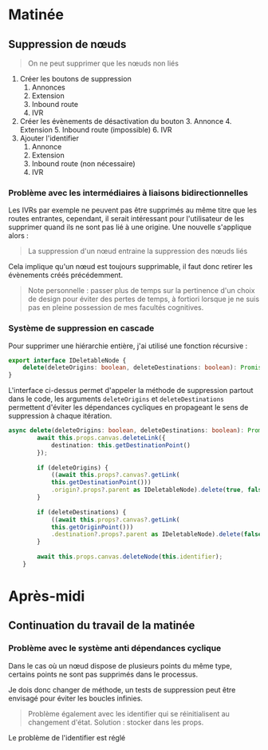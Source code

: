 # Matinée

## Suppression de nœuds

> On ne peut supprimer que les nœuds non liés

1. Créer les boutons de suppression
	1. Annonces
	2. Extension
	3. Inbound route
	4. IVR
2. Créer les évènements de désactivation du bouton
	3. Annonce
	4. Extension
	5. Inbound route (impossible)
	6. IVR
3. Ajouter l'identifier
	1. Annonce
	2. Extension
	3. Inbound route (non nécessaire)
	4. IVR

### Problème avec les intermédiaires à liaisons bidirectionnelles

Les IVRs par exemple ne peuvent pas être supprimés au même titre que les routes entrantes, cependant, il serait intéressant pour l'utilisateur de les supprimer quand ils ne sont pas lié à une origine. Une nouvelle s'applique alors :

> La suppression d'un nœud entraine la suppression des nœuds liés

Cela implique qu'un nœud est toujours supprimable, il faut donc retirer les évènements créés précédemment.

> Note personnelle : passer plus de temps sur la pertinence d'un choix de design pour éviter des pertes de temps, à fortiori lorsque je ne suis pas en pleine possession de mes facultés cognitives.

### Système de suppression en cascade

Pour supprimer une hiérarchie entière, j'ai utilisé une fonction récursive :

```ts
export interface IDeletableNode {
    delete(deleteOrigins: boolean, deleteDestinations: boolean): Promise<void>
}
```

L'interface ci-dessus permet d'appeler la méthode de suppression partout dans le code, les arguments `deleteOrigins` et `deleteDestinations` permettent d'éviter les dépendances cycliques en propageant le sens de suppression à chaque itération.

```ts
async delete(deleteOrigins: boolean, deleteDestinations: boolean): Promise<void> {
        await this.props.canvas.deleteLink({
            destination: this.getDestinationPoint()
        });
        
        if (deleteOrigins) {
            ((await this.props?.canvas?.getLink(
            this.getDestinationPoint()))
            .origin?.props?.parent as IDeletableNode).delete(true, false);
        }
        
        if (deleteDestinations) {
            ((await this.props?.canvas?.getLink(
            this.getOriginPoint()))
            .destination?.props?.parent as IDeletableNode).delete(false, true);
        }
        
        await this.props.canvas.deleteNode(this.identifier);
    }
```

# Après-midi

## Continuation du travail de la matinée

### Problème avec le système anti dépendances cyclique

Dans le cas où un nœud dispose de plusieurs points du même type, certains points ne sont pas supprimés dans le processus.

Je dois donc changer de méthode, un tests de suppression peut être envisagé pour éviter les boucles infinies.

> Problème également avec les identifier qui se réinitialisent au changement d'état. 
> Solution : stocker dans les props.

Le problème de l'identifier est réglé